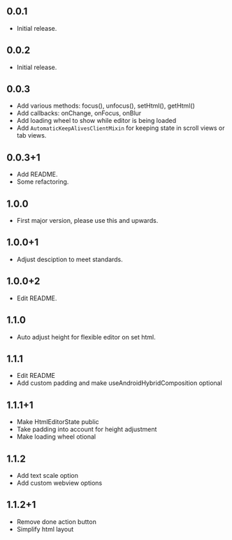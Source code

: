 ## 0.0.1

* Initial release.

## 0.0.2

* Initial release.

## 0.0.3

* Add various methods: focus(), unfocus(), setHtml(), getHtml()
* Add callbacks: onChange, onFocus, onBlur
* Add loading wheel to show while editor is being loaded
* Add `AutomaticKeepAlivesClientMixin` for keeping state in scroll views or tab views.

## 0.0.3+1

* Add README.
* Some refactoring.

## 1.0.0

* First major version, please use this and upwards.
  
## 1.0.0+1
* Adjust desciption to meet standards.

## 1.0.0+2
* Edit README.

## 1.1.0
* Auto adjust height for flexible editor on set html.

## 1.1.1
* Edit README
* Add custom padding and make useAndroidHybridComposition optional

## 1.1.1+1
* Make HtmlEditorState public
* Take padding into account for height adjustment
* Make loading wheel otional

## 1.1.2
* Add text scale option
* Add custom webview options

## 1.1.2+1
* Remove done action button
* Simplify html layout